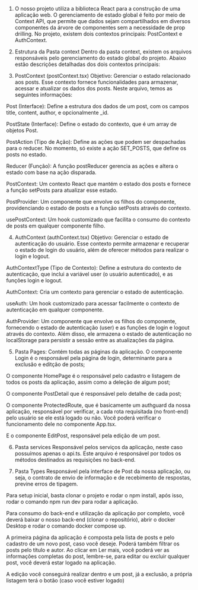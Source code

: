1. O nosso projeto utiliza a biblioteca React para a construção de uma aplicação web. O gerenciamento de estado global é feito por meio de Context API, que permite que dados sejam compartilhados em diversos componentes da árvore de componentes sem a necessidade de prop drilling. No projeto, existem dois contextos principais: PostContext e AuthContext.

2. Estrutura da Pasta context
   Dentro da pasta context, existem os arquivos responsáveis pelo gerenciamento do estado global do projeto. Abaixo estão descrições detalhadas dos dois contextos principais:

3. PostContext (postContext.tsx)
   Objetivo:
   Gerenciar o estado relacionado aos posts. Esse contexto fornece funcionalidades para armazenar, acessar e atualizar os dados dos posts.
   Neste arquivo, temos as seguintes informações:

Post (Interface): Define a estrutura dos dados de um post, com os campos title, content, author, e opcionalmente \_id.

PostState (Interface): Define o estado do contexto, que é um array de objetos Post.

PostAction (Tipo de Ação): Define as ações que podem ser despachadas para o reducer. No momento, só existe a ação SET_POSTS, que define os posts no estado.

Reducer (Função): A função postReducer gerencia as ações e altera o estado com base na ação disparada.

PostContext: Um contexto React que mantém o estado dos posts e fornece a função setPosts para atualizar esse estado.

PostProvider: Um componente que envolve os filhos do componente, providenciando o estado de posts e a função setPosts através do contexto.

usePostContext: Um hook customizado que facilita o consumo do contexto de posts em qualquer componente filho.

4. AuthContext (authContext.tsx)
   Objetivo:
   Gerenciar o estado de autenticação do usuário. Esse contexto permite armazenar e recuperar o estado de login do usuário, além de oferecer métodos para realizar o login e logout.

AuthContextType (Tipo de Contexto): Define a estrutura do contexto de autenticação, que inclui a variável user (o usuário autenticado), e as funções login e logout.

AuthContext: Cria um contexto para gerenciar o estado de autenticação.

useAuth: Um hook customizado para acessar facilmente o contexto de autenticação em qualquer componente.

AuthProvider: Um componente que envolve os filhos do componente, fornecendo o estado de autenticação (user) e as funções de login e logout através do contexto. Além disso, ele armazena o estado de autenticação no localStorage para persistir a sessão entre as atualizações da página.

5. Pasta Pages:
   Contém todas as páginas da aplicação.
   O componente Login é o responsável pela página de login, determinante para a exclusão e editção de posts;

O componente HomePage é o responsável pelo cadastro e listagem de todos os posts da aplicação, assim como a deleção de algum post;

O componente PostDetail que é responsável pelo detalhe de cada post;

O componente ProtectedRoute, que é basicamente um authguard da nossa aplicação, responsável por verificar, a cada rota requisitada (no front-end) pelo usuário se ele está logado ou não. Você poderá verificar o funcionamento dele no componente App.tsx.

E o componente EditPost, responsável pela edição de um post.

6. Pasta services
   Responsável pelos serviços da aplicação, neste caso possuímos apenas o api.ts.
   Este arquivo é responsável por todos os métodos destinados as requisições no back-end.

7. Pasta Types
   Responsável pela interface de Post da nossa aplicação, ou seja, o contrato de envio de informação e de recebimento de respostas, previne erros de tipagem.

Para setup inicial, basta clonar o projeto e rodar o npm install, após isso, rodar o comando npm run dev para rodar a aplicação.

Para consumo do back-end e utilização da aplicação por completo, você deverá baixar o nosso back-end (clonar o repositório), abrir o docker Desktop e rodar o comando docker compose up.

A primeira página da aplicação é composta pela lista de posts e pelo cadastro de um novo post, caso você deseje.
Poderá também filtrar os posts pelo título e autor.
Ao clicar em Ler mais, você poderá ver as informações completas do post, lembre-se, para editar ou excluir qualquer post, você deverá estar logado na aplicação.

A edição você conseguirá realizar dentro e um post, já a exclusão, a própria listagem terá o botão (caso você estiver logado)
